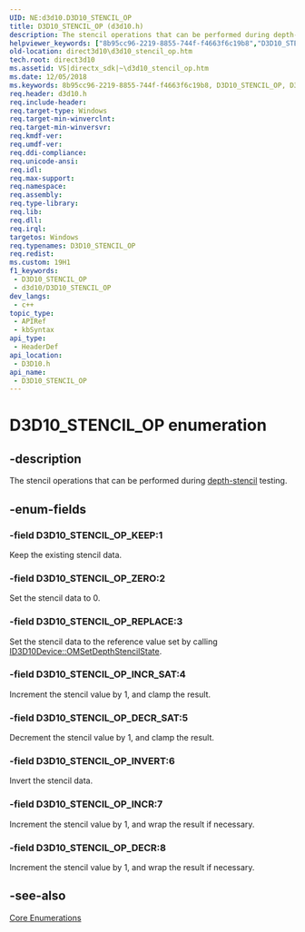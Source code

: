 ```yaml
---
UID: NE:d3d10.D3D10_STENCIL_OP
title: D3D10_STENCIL_OP (d3d10.h)
description: The stencil operations that can be performed during depth-stencil testing.
helpviewer_keywords: ["8b95cc96-2219-8855-744f-f4663f6c19b8","D3D10_STENCIL_OP","D3D10_STENCIL_OP enumeration [Direct3D 10]","D3D10_STENCIL_OP_DECR","D3D10_STENCIL_OP_DECR_SAT","D3D10_STENCIL_OP_INCR","D3D10_STENCIL_OP_INCR_SAT","D3D10_STENCIL_OP_INVERT","D3D10_STENCIL_OP_KEEP","D3D10_STENCIL_OP_REPLACE","D3D10_STENCIL_OP_ZERO","d3d10/D3D10_STENCIL_OP","d3d10/D3D10_STENCIL_OP_DECR","d3d10/D3D10_STENCIL_OP_DECR_SAT","d3d10/D3D10_STENCIL_OP_INCR","d3d10/D3D10_STENCIL_OP_INCR_SAT","d3d10/D3D10_STENCIL_OP_INVERT","d3d10/D3D10_STENCIL_OP_KEEP","d3d10/D3D10_STENCIL_OP_REPLACE","d3d10/D3D10_STENCIL_OP_ZERO","direct3d10.d3d10_stencil_op"]
old-location: direct3d10\d3d10_stencil_op.htm
tech.root: direct3d10
ms.assetid: VS|directx_sdk|~\d3d10_stencil_op.htm
ms.date: 12/05/2018
ms.keywords: 8b95cc96-2219-8855-744f-f4663f6c19b8, D3D10_STENCIL_OP, D3D10_STENCIL_OP enumeration [Direct3D 10], D3D10_STENCIL_OP_DECR, D3D10_STENCIL_OP_DECR_SAT, D3D10_STENCIL_OP_INCR, D3D10_STENCIL_OP_INCR_SAT, D3D10_STENCIL_OP_INVERT, D3D10_STENCIL_OP_KEEP, D3D10_STENCIL_OP_REPLACE, D3D10_STENCIL_OP_ZERO, d3d10/D3D10_STENCIL_OP, d3d10/D3D10_STENCIL_OP_DECR, d3d10/D3D10_STENCIL_OP_DECR_SAT, d3d10/D3D10_STENCIL_OP_INCR, d3d10/D3D10_STENCIL_OP_INCR_SAT, d3d10/D3D10_STENCIL_OP_INVERT, d3d10/D3D10_STENCIL_OP_KEEP, d3d10/D3D10_STENCIL_OP_REPLACE, d3d10/D3D10_STENCIL_OP_ZERO, direct3d10.d3d10_stencil_op
req.header: d3d10.h
req.include-header: 
req.target-type: Windows
req.target-min-winverclnt: 
req.target-min-winversvr: 
req.kmdf-ver: 
req.umdf-ver: 
req.ddi-compliance: 
req.unicode-ansi: 
req.idl: 
req.max-support: 
req.namespace: 
req.assembly: 
req.type-library: 
req.lib: 
req.dll: 
req.irql: 
targetos: Windows
req.typenames: D3D10_STENCIL_OP
req.redist: 
ms.custom: 19H1
f1_keywords:
 - D3D10_STENCIL_OP
 - d3d10/D3D10_STENCIL_OP
dev_langs:
 - c++
topic_type:
 - APIRef
 - kbSyntax
api_type:
 - HeaderDef
api_location:
 - D3D10.h
api_name:
 - D3D10_STENCIL_OP
---
```


# D3D10_STENCIL_OP enumeration


## -description

The stencil operations that can be performed during <a href="/windows/desktop/direct3d11/d3d10-graphics-programming-guide-output-merger-stage">depth-stencil</a> testing.

## -enum-fields

### -field D3D10_STENCIL_OP_KEEP:1

Keep the existing stencil data.

### -field D3D10_STENCIL_OP_ZERO:2

Set the stencil data to 0.

### -field D3D10_STENCIL_OP_REPLACE:3

Set the stencil data to the reference value set by calling <a href="/windows/desktop/api/d3d10/nf-d3d10-id3d10device-omsetdepthstencilstate">ID3D10Device::OMSetDepthStencilState</a>.

### -field D3D10_STENCIL_OP_INCR_SAT:4

Increment the stencil value by 1, and clamp the result.

### -field D3D10_STENCIL_OP_DECR_SAT:5

Decrement the stencil value by 1, and clamp the result.

### -field D3D10_STENCIL_OP_INVERT:6

Invert the stencil data.

### -field D3D10_STENCIL_OP_INCR:7

Increment the stencil value by 1, and wrap the result if necessary.

### -field D3D10_STENCIL_OP_DECR:8

Increment the stencil value by 1, and wrap the result if necessary.

## -see-also

<a href="/windows/desktop/direct3d10/d3d10-graphics-reference-d3d10-core-enums">Core Enumerations</a>
